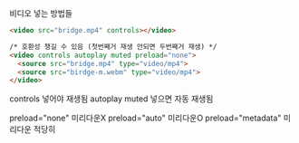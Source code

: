 
비디오 넣는 방법들
```html
<video src="bridge.mp4" controls></video>

/* 호환성 챙길 수 있음 (첫번째거 재생 안되면 두번째거 재생) */
<video controls autoplay muted preload="none">
  <source src="bridge.mp4" type="video/mp4">
  <source src="birdge-m.webm" type="video/mp4">
</video>
```
 controls 넣어야 재생됨 
 autoplay muted 넣으면 자동 재생됨

preload="none" 미리다운X
preload="auto" 미리다운O
preload="metadata" 미리다운 적당히